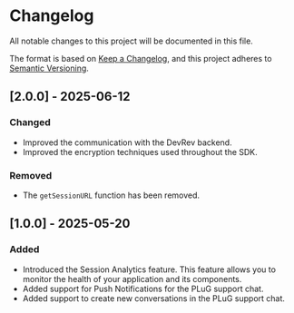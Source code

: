 # Changelog
All notable changes to this project will be documented in this file.

The format is based on [Keep a Changelog](https://keepachangelog.com/en/1.0.0/),
and this project adheres to [Semantic Versioning](https://semver.org/spec/v2.0.0.html).

## [2.0.0] - 2025-06-12

### Changed
- Improved the communication with the DevRev backend.
- Improved the encryption techniques used throughout the SDK.

### Removed
- The `getSessionURL` function has been removed.

## [1.0.0] - 2025-05-20

### Added
- Introduced the Session Analytics feature. This feature allows you to monitor the health of your application and its components.
- Added support for Push Notifications for the PLuG support chat.
- Added support to create new conversations in the PLuG support chat.
